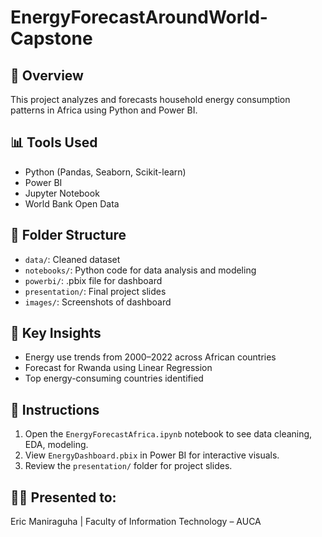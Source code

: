 # EnergyForecastAroundWorld-Capstone


## 🎯 Overview
This project analyzes and forecasts household energy consumption patterns in Africa using Python and Power BI.

## 📊 Tools Used
- Python (Pandas, Seaborn, Scikit-learn)
- Power BI
- Jupyter Notebook
- World Bank Open Data

## 📁 Folder Structure
- `data/`: Cleaned dataset
- `notebooks/`: Python code for data analysis and modeling
- `powerbi/`: .pbix file for dashboard
- `presentation/`: Final project slides
- `images/`: Screenshots of dashboard

## 🧪 Key Insights
- Energy use trends from 2000–2022 across African countries
- Forecast for Rwanda using Linear Regression
- Top energy-consuming countries identified

## 📂 Instructions
1. Open the `EnergyForecastAfrica.ipynb` notebook to see data cleaning, EDA, modeling.
2. View `EnergyDashboard.pbix` in Power BI for interactive visuals.
3. Review the `presentation/` folder for project slides.

## 👨‍🏫 Presented to:
Eric Maniraguha | Faculty of Information Technology – AUCA
